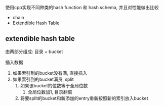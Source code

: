 使用cpp实现不同种类的hash function 和 hash schema, 并且对性能做出比较

- chain
- Extendible Hash Table

## extendible hash table

由两部分组成: 目录 + bucket

插入数据

1. 如果索引到的bucket没有满, 直接插入
2. 如果索引到的bucket满员, split
   1. 如果该bucket的位数等于全局位数
      1. 全局位数加1, 目录翻倍
   2. 将要split的bucket和新添加的entry重新按照新的索引放入bucket

